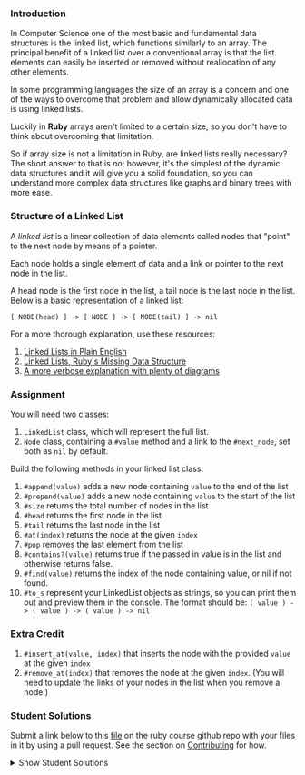 ### Introduction

In Computer Science one of the most basic and fundamental data structures is the
linked list, which functions similarly to an array. The principal benefit of a linked
list over a conventional array is that the list elements can easily be inserted or
removed without reallocation of any other elements.

In some programming languages the size of an array is a concern and one of the ways
to overcome that problem and allow dynamically allocated data is using linked lists.

Luckily in **Ruby** arrays aren't limited to a certain size, so you don't have to think
about overcoming that limitation.

So if array size is not a limitation in Ruby, are linked lists really necessary?
The short answer to that is _no_; however, it's the simplest of the dynamic data
structures and it will give you a solid foundation, so you can understand more
complex data structures like graphs and binary trees with more ease.

### Structure of a Linked List

A _linked list_ is a linear collection of data elements called nodes that "point"
to the next node by means of a pointer.

Each node holds a single element of data and a link or pointer to the next node in the list.

A head node is the first node in the list, a tail node is the last node in the list. Below is a basic representation of a linked list:

`[ NODE(head) ] -> [ NODE ] -> [ NODE(tail) ] -> nil`

For a more thorough explanation, use these resources:

1.  [Linked Lists in Plain English](https://www.youtube.com/watch?v=oiW79L8VYXk)
2.  [Linked Lists, Ruby's Missing Data Structure](https://www.sitepoint.com/rubys-missing-data-structure/)
3.  [A more verbose explanation with plenty of diagrams](http://www.cs.cmu.edu/~adamchik/15-121/lectures/Linked%20Lists/linked%20lists.html)

### Assignment

<div class="lesson-content__panel" markdown="1">
  You will need two classes:

1. `LinkedList` class, which will represent the full list.
2. `Node` class, containing a `#value` method and a link to the `#next_node`, set both as `nil` by default.

Build the following methods in your linked list class:

1. `#append(value)` adds a new node containing `value` to the end of the list
2. `#prepend(value)` adds a new node containing `value` to the start of the list
3. `#size` returns the total number of nodes in the list
4. `#head` returns the first node in the list
5. `#tail` returns the last node in the list
6. `#at(index)` returns the node at the given `index`
7. `#pop` removes the last element from the list
8. `#contains?(value)` returns true if the passed in value is in the list and otherwise returns false.
9. `#find(value)` returns the index of the node containing value, or nil if not found.
10. `#to_s` represent your LinkedList objects as strings, so you can print them out and preview them in the console.
    The format should be: `( value ) -> ( value ) -> ( value ) -> nil`

### Extra Credit

1. `#insert_at(value, index)` that inserts the node with the provided `value` at the given `index`
2. `#remove_at(index)` that removes the node at the given `index`. (You will need to update the links of your nodes in the list when you remove a node.)
   </div>

### Student Solutions

Submit a link below to this [file](https://github.com/TheOdinProject/curriculum/blob/master/ruby_programming/computer_science/project_linked_lists.md) on the ruby course github repo with your files in it by using a pull request. See the section on [Contributing](http://github.com/TheOdinProject/curriculum/blob/master/contributing.md) for how.

<details markdown="block">
  <summary> Show Student Solutions </summary>

- Add your solution below this line!
- [Bradley's Solution (with extra credit)](https://github.com/spaceincase/odin-project-exercises/tree/master/linked_lists)
- [Billy's Solution (with extra credit)](https://github.com/bcoffin9/project_linked_list)
- [Sher's Solution (with extra credit)](https://github.com/sher-s7/linkedlist)
- [Nasser Abachi's Solution](https://github.com/abachi/theodinproject/tree/master/building-projects/linked-list)
- [Run After's Solution](https://github.com/run-after/curriculum/blob/master/ruby_programming/computer_science/project_linked_lists.md)
- [Robin's Solution](https://github.com/CoolGlasses/linked_list/blob/master/linked_list.rb)
- [Uzay-G's Solution](https://github.com/Uzay-G/ruby_exercises/blob/master/linked_list.rb)
- [Rafe Draper's Solution](https://github.com/rafeDraper/ruby_exercises/tree/master/linked_lists)
- [Nikolas Broman's Solution](https://github.com/nikolasbroman/linked_list)
- [Ian's Solution (with extra credit)](https://github.com/IanMKesler/linked_list)
- [Andrija Jelenkovic's Solution (with extra credit)](https://github.com/Amdrija/ruby-practice)
- [Chris' Solution (with extra credit)](https://github.com/CSalois114/project_linked_list/blob/master/linked_list.rb)
- [Jose Salvador's Solution (with extra credit)](https://github.com/Jsalvadorpp/Ruby-Data-Structures/blob/master/linkedLists.rb)
- [Alain Suarez's Solution (with extra credit)](https://gitlab.com/asuar/ruby-linkedlist)
- [Jay Burbyga's Solution (with extra credit)](https://github.com/Jaybur1/ruby_exercises/blob/master/linked_list/linked_list.rb)
- [JFAldridge's Solution (with extra credit)](https://github.com/JFAldridge/ruby_linked_list)
- [Leonardo Vega's Solution (with extra credit)](https://github.com/leonardovega/ruby_programming/blob/master/computer_science/project_linked_lists.rb)
- [BShowen's Solution (with extra credit)](https://github.com/BShowen/Linked_list_in_Ruby)
- [Arilson Souza Solution](https://github.com/arilsonsouza/the_odin_project/blob/master/ruby/project_linked_lists/linked_list.rb)
- [Vollantre's Solution](https://github.com/vollantre/linked_list/blob/master/linked_list.rb)
- [Braxton Lemmon's Solution](https://github.com/braxtonlemmon/linked_lists)
- [Kevin Vuong's Solution](https://github.com/fffear/linked_lists)
- [Nicolas Espinoza's Solution](https://github.com/nicospz/linked_lists)
- [Rudi Boshoff's Solution](https://github.com/RudiBoshoff/linked-list)
- [Learnsometing's Solution w/extras](https://github.com/learnsometing/TOP-ruby-projects/tree/master/ruby/computer-science/linked-list)
- [Simon Tharby's solution](https://github.com/jinjagit/linked_list/blob/master/linked.rb)
- [Chris Wegscheid's Solution](https://github.com/cwegscheid08/linked_list)
- [Smetanca52's Solution](https://github.com/Smetanca52/ruby_exercices/blob/master/linked_lists.rb)
- [Stefano Merazzi's Solution (w/ extra)](https://github.com/ste001/ruby-exercises/blob/master/computer_science/linked_lists.rb)
- [Dreniak's Solution](https://github.com/Dreniak/linked_list/blob/master/linkedlist.rb)
- [Mohamed Elattar's Solution](https://github.com/mohamed-elattar/linked-list)
- [brendan tang's solution](https://github.com/brndntng/linked_list)
- [prw001's Solution](https://github.com/prw001/linked_list)
- [Max Garber's Solution](https://github.com/bubblebooy/miscellaneous-exercises/blob/master/Linked%20List.rb)
- [Malaika (Mic) Solution](https://github.com/malaikaMI/Link_list)
- [Sherman Bowling's solution](https://github.com/janus0/top_course_work/tree/master/ruby/project_linked_list)
- [Nathan Sherburne's solution](https://github.com/nathansherburne/ruby_practice/blob/master/data_structures/linked_list.rb)
- [Javier Machin's solution](https://github.com/Javier-Machin/Linked_list/blob/master/linked_list.rb)
- [Btreim's solution](https://github.com/btreim/ruby/blob/master/linked_list.rb)
- [0zra's solution](https://github.com/0zra/linkedlist/blob/master/linkedlist.rb)
- [Demo318's solution (with extra credit)](https://github.com/Demo318/ruby_linked_lists)
- [mtizim's solution (with extra credit)](https://github.com/mtizim/odin_projects/blob/master/ruby/linkedlists.rb)
- [Isil Donmez's solution](https://github.com/isildonmez/linked_lists/blob/master/linked_lists.rb)
- [Bruno Parga's solution](https://github.com/brunoparga/odinproject/blob/master/Ruby/linkedlist.rb)
- [Jmooree30's solution](https://github.com/jmooree30/Linked-list.git)
- [Andrew's solution](https://github.com/andrewr224/Linked-Lists)
- [Jason McKee's solution](https://github.com/jttmckee/odin-project-ruby/tree/master/LinkedList)
- [Jonathan Yiv's solution](https://github.com/JonathanYiv/linked_list)
- [Roland Studer's solution](https://github.com/RolandStuder/odin_project_solutions/tree/master/linked_lists)
- [justinckim3's solution](https://github.com/justinckim3/linked_list/blob/master/linked_list.rb)
- [Kasey Z's Solution (with extra credit)](https://github.com/kasey-z/TOP-solutions/blob/master/linked_lists/linked_lists.rb)
- [thisisned's solution](https://github.com/thisisned/linked_list/blob/master/linked_list.rb)
- [SadieD's solution](https://github.com/SadieD/linked_lists)
- [Clayton Sweeten's Solution](https://github.com/cjsweeten101/OdinProjects/tree/master/linked_list)
- [holdercp's solution](https://github.com/holdercp/linked_lists)
- [Webdev-burd's solution](https://github.com/webdev-burd/linked_list)
- [Jfonz412's solution](https://github.com/jfonz412/computer_science/blob/master/linked_lists.rb)
- [xavier solution (+ extra)](https://github.com/nxdf2015/odin-linked-lists/blob/master/linked_list.rb)
- [Ovsjah Schweinefresser's Solution](https://github.com/Ovsjah/linked_lists)
- [Oleh Sliusar's solution](https://github.com/OlehSliusar/linked_lists)
- [Nikolay Dyulgerov's solution](https://github.com/NicolayD/ruby-data-structures/blob/master/linked_list.rb)
- [mindovermiles262's Solution](https://github.com/mindovermiles262/linked-list)
- [theghall's solution](https://github.com/theghall/linked-list.git)
- [yilmazgunalp's solution with extra](https://github.com/yilmazgunalp/linked_list)
- [Ayushka's solution](https://github.com/ayushkamadji/ruby_linked_list/blob/master/lib/LinkedList.rb)
- [ToTenMilan's solution with extra](https://github.com/ToTenMilan/the_odin_project/tree/master/ruby/linked_list)
- [Raiko's Solution (with extra credit)](https://github.com/Cypher0/linked_lists/blob/master/linked_list.rb)
- [Nicolas Amaya's solution (with extra)](https://github.com/nicoasp/TOP---Ruby-Linked-Lists)
- [nmac's Solution](https://github.com/nmacawile/LinkedList)
- [John Phelps's Solution (+extra)](https://github.com/jphelps413/odin-ruby/blob/master/linked-lists/linked_list.rb)
- [Jib's Solution (with extra credit)](https://github.com/NuclearMachine/OdinTasks/tree/master/LinkedLists)
- [Stefan (Cyprium)'s solution](https://github.com/dev-cyprium/linked-lists-ruby/)
- [Cody Loyd's solution (with tests and extra credit)](https://github.com/codyloyd/linked_list)
- [Miguel Herrera's solution](https://github.com/migueloherrera/linked-lists)
- [KrakenHH's solution](https://github.com/KrakenHH/ruby/tree/master/algorithms/linked_list)
- [Shala Qweghen's solution](https://github.com/ShalaQweghen/linked_list)
- [John Connor's solution](https://github.com/jacgitcz/linked_list)
- [Earth35's solution](https://github.com/Earth35/linked-list/blob/master/linked_list.rb)
- [Oscar Y.'s solution](https://github.com/mysteryihs/ruby_projects/blob/master/linked_list.rb)
- [Amrr Bakry's solution - with extra credit](https://github.com/Amrrbakry/learning_ruby/blob/master/LinkedList/linked_list.rb)
- [Jean Merlet's solution](https://github.com/jeanmerlet/ruby_misc/blob/master/data_structures/linked_list.rb)
- [Manu Phatak's HIGH ENERGY solution](https://github.com/bionikspoon/ruby_linked_list)
- [fugumagu's solution with extra credit](https://github.com/fugumagu/the_odin_project/tree/master/linked_list)
- [Sasho's solution /w extra credit](https://github.com/sashoa/the-odin-project/tree/master/project-linked-lists)
- [Austin's solution with extra credit](https://github.com/CouchofTomato/algorithm/blob/master/linked_list.rb)
- [Jiazhi Guo's solution (with extra credit)](https://github.com/jerrykuo7727/linked_lists)
- [Dan Hoying's solution (with extra credit)](https://github.com/danhoying/linked_lists)
- [Chris Chambers' solution (with extra credit)](https://github.com/chrisgchambers/ruby_exercies/blob/master/linked_list/linked_list.rb)
- [Jorrit Luimers' (Voodoo Woodoo) solution](https://github.com/voodoowoodoo/ruby_linked_lists)
- [Francisco Carlos's solution (with extra credit)](https://github.com/fcarlosdev/the_odin_project/tree/master/linked_lists)
- [Loris Aranda's solution (with extra credit)](https://github.com/LorisProg/ruby-linked_lists)
- [at0micr3d's solution (with extra credit)](https://github.com/at0micr3d/linked_list)
- [Eric M's solution (with extra credit)](https://github.com/em77/linked_list)
- [Clint's solution (extra cred)](https://github.com/tholymap/OdinLinkedList)
- [Dylan's solution (with extra credit)](https://github.com/resputin/the_odin_project/blob/master/Ruby/linklist/linklist.rb)
- [David Chapman's solution (with extra credit)](https://github.com/davidchappy/odin_training_projects/tree/master/linked_lists)
- [Leonard Soai-Van solution](https://github.com/leosoaivan/TOP_compsci)
- [Anthony Vumbaca's solution (with extra credit)](https://github.com/tvumbaca/linked_lists/blob/master/linked_list.rb)
- [Jerry Gao's tryhard solution](https://github.com/blackwright/odin/tree/master/ruby_linked_list)
- [Marcus' solution (with extra credit)](https://github.com/nestcx/odin_comp_sci/blob/master/linked_list.rb)
- [Mateusz Staszczyk's](https://github.com/sleaz0id/LinkedList)
- [Sophia Wu's solution (with extra credit)](https://github.com/SophiaLWu/project-linked-lists)
- [Samuel Langenfeld's solution](https://github.com/SamuelLangenfeld/linked_list)
- [Braydon Pacheco's solution](https://github.com/pacheeko/linked_lists/blob/master/linked_lists.rb)
- [Robert Szabo's solution](https://github.com/Siker001/the_odin_project_exercises/blob/master/ruby/linked_lists/linked_list.rb)
- [jeff1st's solution](https://github.com/jeff1st/linked_list)
- [Noah Prescott's solution](https://github.com/npresco/top/tree/master/linked_list)
- [Cody Buffaloe's solution](https://github.com/CodyLBuffaloe/Linked_Lists)
- [Daniel Varcas aka d-zer0's solution](https://github.com/d-zer0/linked_list/blob/master/linked_list.rb)
- [Zach Beaird's solution (with extra credit)](https://github.com/zbbeaird89/Linked-List)
- [EMuchynski's solution](https://github.com/EMuchynski/linked_lists)
- [Luján Fernaud's solution](https://github.com/lujanfernaud/ruby-linked-list)
- [Jason Dancocks' solution](https://github.com/JasonDancocks/Ruby/tree/master/linkedlists)
- [Anistor86's solution](https://github.com/anistor86/linked_list)
- [James Redux's solution](https://github.com/Jamesredux/linked_list)
- [Oliver Curting's solution (with extra credit)](https://github.com/Curting/linked_lists)
- [Alex's solution](https://github.com/alexcorremans/linked_list)
- [HSaad's solution](https://github.com/HSaad/linked-lists)
- [Scott McKell's Solution:](https://github.com/zottwickel/linked_list.git)
- [Punnadittr's Solution:](https://github.com/punnadittr/linked_list/blob/master/linked_lists.rb)
- [Agon Idrizi's Solution:](https://github.com/AgonIdrizi/Recursion/blob/master/linked_list.rb)
- [Areeba's Solution](https://github.com/AREEBAISHTIAQ/LinkedLists/blob/master/linkedlist.rb)
- [dmarkiewicz's Solution](https://github.com/dmarkiewicz/the-odin-project/tree/master/Ruby/Linked-list)
- [Felipe Parreira's Solution](https://github.com/FelipeParreira/TheOdinProject/blob/master/ruby-programming/a-bit-of-CS/linked_lists/linked-list.rb)
- [mojotron's Solution](https://github.com/mojotron/linked-lists/blob/master/linked_list_class.rb)
- [Tommy's Solution](https://github.com/hoangtommy/linkedLists/blob/master/LinkedList.rb)
- [Emil Dimitrov's Solution](https://github.com/imemdm/linked_list)
- [EdwardHeath's Solution (with extra credit)](https://github.com/EdwardHeath/linked_list/tree/master)
- [Leila Alderman's solution](https://github.com/leila-alderman/TOP_ruby_exercises/tree/master/08_linked_list)
- [Vitaly Osipov's solution](https://github.com/vi7ali/ruby-practice/tree/master/linked-list)
- [vanny96's Solution](https://github.com/vanny96/linked_lists)
- [JamCry's Solution](https://github.com/jamcry/ruby-advanced-exercises/blob/master/linked_lists.rb)
- [Wesley Wang's Solution (with extra credit)](https://github.com/wesleymellon/linked-list-structure)
- [Alex Krewson's Solution (with extra credit)](https://github.com/alexkrewson/linked_lists)
- [Rey van den Berg's Solution (with extra credit)](https://github.com/Rey810/Linked-List-Data-Structure-)
- [Sergej Jurchenko's Solution (with extra credit)](https://github.com/Sergyurch/linked_list/blob/master/linked_list.rb)
- [Han Josmer's solution (with extra credit)](https://github.com/HanJosmer/ruby_programming/blob/master/linked_lists/linked_lists.rb)
- [Robert Dunbar's solution (with extra credit)](https://github.com/RobertDunbar/ruby-linked-list)
- [Ben Fowler's solution (with extra credit)](https://github.com/benfowler04/ruby-cs/blob/master/linked_list.rb)
- [Bendee48's solution (with extra credit)](https://github.com/bendee48/Data-Structures/blob/master/linked_lists.rb)
- [Ray Alvarez's solution (with extra credit)](https://github.com/ray-alvarez/linkedlists)
- [Brett Bonnet's solution (with extra credit)](https://github.com/Brett-Bonnet/linked_lists)
- [Adriel Bruno's solution (with extra credit)](https://github.com/AdrielTrigger/Ruby-Linked-List/blob/master/linked_list.rb)
- [Toberoni's solution (with extra credit)](https://github.com/toberoni/the_odin_project/tree/master/ruby_programming/linked_lists)
- [guacamobley's solution](https://github.com/guacamobley/linked-list)
- [Robert Suazo's solution](https://github.com/rsuazo/linked_lists/blob/master/linked_lists.rb)
- [Ranon Martin's solution (with extra credit)](https://github.com/ranonm/TheOdinProjectExercises/tree/master/linked_list)
- [unheavenlycreature's solution (with extra credit)](https://github.com/unheavenlycreature/linkedlist)
- [hyperturing's solution (with extra credit)](https://github.com/hyperturing/linked-list)
  </details>
